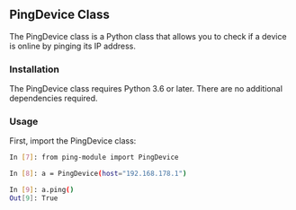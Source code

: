## PingDevice Class
The PingDevice class is a Python class that allows you to check if a device is online by pinging its IP address.

### Installation
The PingDevice class requires Python 3.6 or later. There are no additional dependencies required.

### Usage
First, import the PingDevice class:

```sh
In [7]: from ping-module import PingDevice

In [8]: a = PingDevice(host="192.168.178.1")

In [9]: a.ping()
Out[9]: True
```

